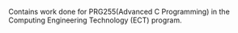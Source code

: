 Contains work done for PRG255(Advanced C Programming) in the Computing Engineering Technology (ECT) program.
